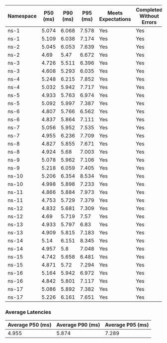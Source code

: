 | Namespace | P50 (ms) | P90 (ms) | P95 (ms) | Meets Expectations | Completed Without Errors |
|-----------|----------|----------|----------|--------------------|--------------------------|
| ns-1 | 5.074 | 6.068 | 7.578 | Yes | Yes |
| ns-1 | 5.109 | 6.038 | 7.174 | Yes | Yes |
| ns-2 | 5.045 | 6.053 | 7.639 | Yes | Yes |
| ns-2 | 4.69 | 5.47 | 6.672 | Yes | Yes |
| ns-3 | 4.726 | 5.511 | 6.396 | Yes | Yes |
| ns-3 | 4.608 | 5.293 | 6.035 | Yes | Yes |
| ns-4 | 5.248 | 6.215 | 7.852 | Yes | Yes |
| ns-4 | 5.032 | 5.942 | 7.717 | Yes | Yes |
| ns-5 | 4.933 | 5.763 | 6.974 | Yes | Yes |
| ns-5 | 5.092 | 5.997 | 7.387 | Yes | Yes |
| ns-6 | 4.807 | 5.766 | 6.562 | Yes | Yes |
| ns-6 | 4.837 | 5.864 | 7.111 | Yes | Yes |
| ns-7 | 5.056 | 5.952 | 7.535 | Yes | Yes |
| ns-7 | 4.955 | 6.236 | 7.709 | Yes | Yes |
| ns-8 | 4.827 | 5.855 | 7.671 | Yes | Yes |
| ns-8 | 4.924 | 5.68 | 7.003 | Yes | Yes |
| ns-9 | 5.078 | 5.962 | 7.106 | Yes | Yes |
| ns-9 | 5.218 | 6.059 | 7.405 | Yes | Yes |
| ns-10 | 5.206 | 6.354 | 8.534 | Yes | Yes |
| ns-10 | 4.998 | 5.898 | 7.233 | Yes | Yes |
| ns-11 | 4.866 | 5.884 | 7.973 | Yes | Yes |
| ns-11 | 4.753 | 5.729 | 7.379 | Yes | Yes |
| ns-12 | 4.832 | 5.681 | 7.309 | Yes | Yes |
| ns-12 | 4.69 | 5.719 | 7.57 | Yes | Yes |
| ns-13 | 4.933 | 5.797 | 6.83 | Yes | Yes |
| ns-13 | 4.909 | 5.815 | 7.183 | Yes | Yes |
| ns-14 | 5.14 | 6.151 | 8.345 | Yes | Yes |
| ns-14 | 4.957 | 5.8 | 7.048 | Yes | Yes |
| ns-15 | 4.742 | 5.658 | 6.481 | Yes | Yes |
| ns-15 | 4.871 | 5.72 | 7.294 | Yes | Yes |
| ns-16 | 5.164 | 5.942 | 6.972 | Yes | Yes |
| ns-16 | 4.842 | 5.801 | 7.117 | Yes | Yes |
| ns-17 | 5.086 | 5.892 | 7.382 | Yes | Yes |
| ns-17 | 5.226 | 6.161 | 7.651 | Yes | Yes |

### Average Latencies
| Average P50 (ms) | Average P90 (ms) | Average P95 (ms) |
|------------------|------------------|------------------|
| 4.955 | 5.874 | 7.289 |

